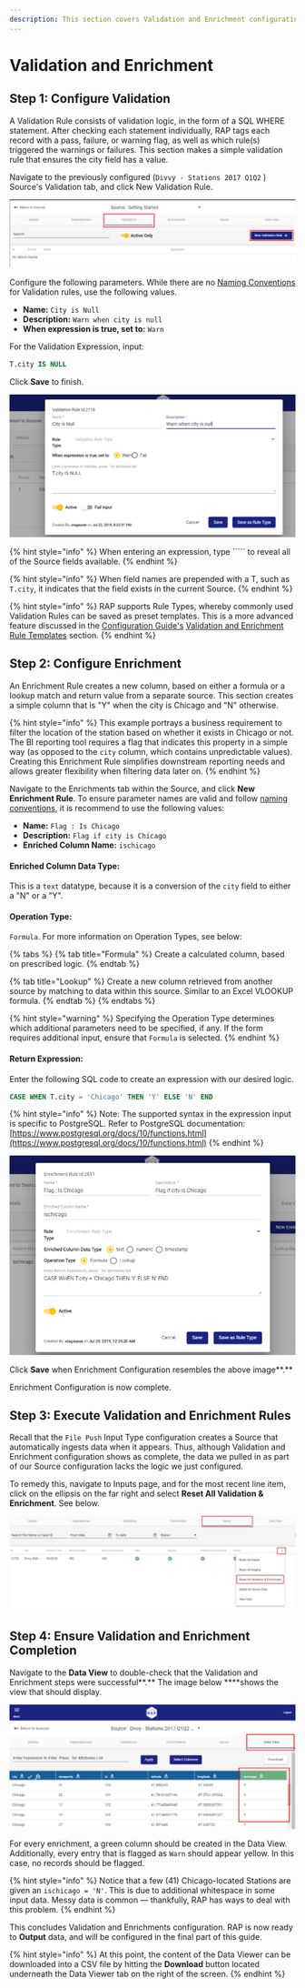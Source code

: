 ```yaml
---
description: This section covers Validation and Enrichment configuration.
---
```


# Validation and Enrichment

## Step **1: Configure Validation**

A Validation Rule consists of validation logic, in the form of a SQL WHERE statement. After checking each statement individually, RAP tags each record with a pass, failure, or warning flag, as well as which rule\(s\) triggered the warnings or failures. This section makes a simple validation rule that ensures the city field has a value.

Navigate to the previously configured \(`Divvy - Stations 2017 Q1Q2` \) Source's Validation tab, and click New Validation Rule.

![Create a New Validation Rule](../../.gitbook/assets/screenshot_11.png)

Configure the following parameters. While there are no [Naming Conventions]() for Validation rules, use the following values.

* **Name:** `City is Null`
* **Description:** `Warn when city is null`
* **When expression is true, set to:** `Warn`

For the Validation Expression, input:

```sql
T.city IS NULL
```

Click **Save** to finish.

![Complete Validation Rule](../../.gitbook/assets/image%20%28100%29.png)

{% hint style="info" %}
When entering an expression, type ````` to reveal all of the Source fields available.
{% endhint %}

{% hint style="info" %}
When field names are prepended with a T, such as `T.city`, it indicates that the field exists in the current Source.
{% endhint %}

{% hint style="info" %}
RAP supports Rule Types, whereby commonly used Validation Rules can be saved as preset templates. This is a more advanced feature discussed in the [Configuration Guide's]() [Validation and Enrichment Rule Templates](../../configuration-guide/validation-and-enrichment-rule-templates.md) section.
{% endhint %}

## **Step 2: Configure Enrichment**

An Enrichment Rule creates a new column, based on either a formula or a lookup match and return value from a separate source. This section creates a simple column that is "Y" when the city is Chicago and "N" otherwise.

{% hint style="info" %}
This example portrays a business requirement to filter the location of the station based on whether it exists in Chicago or not. The BI reporting tool requires a flag that indicates this property in a simple way \(as opposed to the `city` column, which contains unpredictable values\). Creating this Enrichment Rule simplifies downstream reporting needs and allows greater flexibility when filtering data later on.
{% endhint %}

Navigate to the Enrichments tab within the Source, and click **New Enrichment Rule**. To ensure parameter names are valid and follow [naming conventions](), it is recommend to use the following values:

* **Name:** `Flag : Is Chicago`
* **Description:** `Flag if city is Chicago`
* **Enriched Column Name:** `ischicago`

#### Enriched Column Data Type:

This is a `text` datatype, because it is a conversion of the `city` field to either a "N" or a "Y".

#### Operation Type:

`Formula`. For more information on Operation Types, see below:

{% tabs %}
{% tab title="Formula" %}
Create a calculated column, based on prescribed logic.
{% endtab %}

{% tab title="Lookup" %}
Create a new column retrieved from another source by matching to data within this source. Similar to an Excel VLOOKUP formula.
{% endtab %}
{% endtabs %}

{% hint style="warning" %}
Specifying the Operation Type determines which additional parameters need to be specified, if any. If the form requires additional input, ensure that `Formula` is selected.
{% endhint %}

#### Return Expression:

Enter the following SQL code to create an expression with our desired logic.

```sql
CASE WHEN T.city = 'Chicago' THEN 'Y' ELSE 'N' END
```

{% hint style="info" %}
Note: The supported syntax in the expression input is specific to PostgreSQL. Refer to PostgreSQL documentation: [https://www.postgresql.org/docs/10/functions.html](https://www.postgresql.org/docs/10/functions.html)
{% endhint %}

![Complete Enrichment Configuration](../../.gitbook/assets/image%20%2847%29.png)

Click **Save** when Enrichment Configuration resembles the above image**.**

Enrichment Configuration is now complete.

## Step 3: Execute Validation and Enrichment Rules

Recall that the `File Push` Input Type configuration creates a Source that automatically ingests data when it appears. Thus, although Validation and Enrichment configuration shows as complete, the data we pulled in as part of our Source configuration lacks the logic we just configured.

To remedy this, navigate to Inputs page, and for the most recent line item, click on the ellipsis on the far right and select **Reset All Validation & Enrichment**. See below.

![Reset All Validation &amp; Enrichment](../../.gitbook/assets/image%20%28103%29.png)

## Step 4: Ensure Validation and Enrichment Completion

Navigate to the **Data View** to double-check that the Validation and Enrichment steps were successful**.** The image below ****shows the view that should display.

![New Column in Data View](../../.gitbook/assets/image%20%2853%29.png)

For every enrichment, a green column should be created in the Data View. Additionally, every entry that is flagged as `Warn` should appear yellow. In this case, no records should be flagged.

{% hint style="info" %}
Notice that a few \(41\) Chicago-located Stations are given an `ischicago = 'N'`. This is due to additional whitespace in some input data. Messy data is common — thankfully, RAP has ways to deal with this problem.
{% endhint %}

This concludes Validation and Enrichments configuration. RAP is now ready to **Output** data, and will be configured in the final part of this guide.

{% hint style="info" %}
At this point, the content of the Data Viewer can be downloaded into a CSV file by hitting the **Download** button located underneath the Data Viewer tab on the right of the screen.
{% endhint %}

